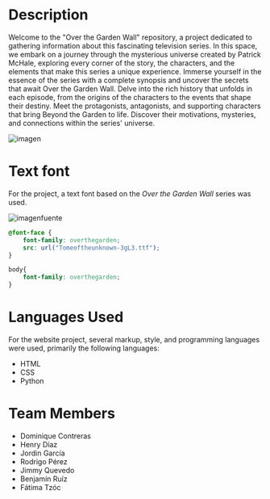 # Description

Welcome to the "Over the Garden Wall" repository, a project dedicated to gathering information about this fascinating television series. In this space, we embark on a journey through the mysterious universe created by Patrick McHale, exploring every corner of the story, the characters, and the elements that make this series a unique experience.
Immerse yourself in the essence of the series with a complete synopsis and uncover the secrets that await Over the Garden Wall. Delve into the rich history that unfolds in each episode, from the origins of the characters to the events that shape their destiny. Meet the protagonists, antagonists, and supporting characters that bring Beyond the Garden to life. Discover their motivations, mysteries, and connections within the series' universe.

![imagen](https://pics.filmaffinity.com/Maas_allaa_del_jardain_Miniserie_de_TV-848117606-large.jpg)

# Text font
For the project, a text font based on the *Over the Garden Wall* series was used.

![imagenfuente](https://i.imgur.com/clKRIcR.png)
```css
@font-face {
    font-family: overthegarden;
    src: url("Tomeoftheunknown-3gL3.ttf");
}

body{
    font-family: overthegarden;
}
```
# Languages Used
For the website project, several markup, style, and programming languages were used, primarily the following languages:
- HTML
- CSS
- Python
# Team Members
- Dominique Contreras
- Henry Díaz
- Jordin García
- Rodrigo Pérez
- Jimmy Quevedo
- Benjamín Ruíz
- Fátima Tzóc